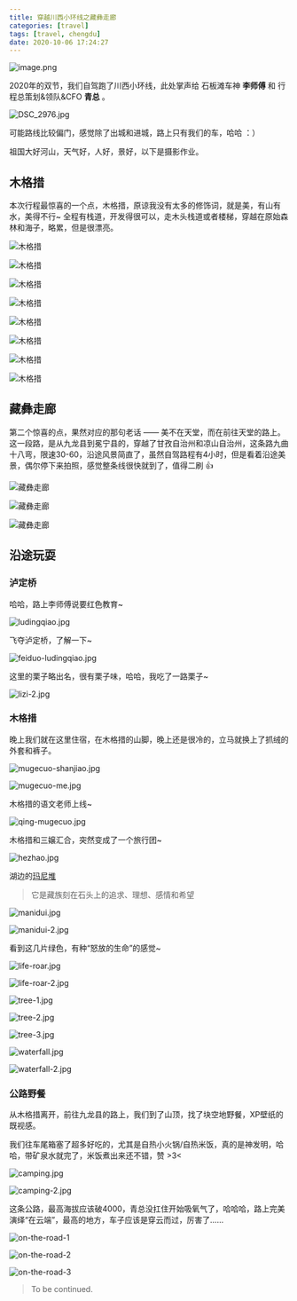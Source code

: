 ```yaml
---
title: 穿越川西小环线之藏彝走廊
categories: [travel]
tags: [travel, chengdu]
date: 2020-10-06 17:24:27
---
```


![image.png](https://static.wuyuying.com/chuanxi-2020/map-yizang.jpeg)

2020年的双节，我们自驾跑了川西小环线，此处掌声给 石板滩车神 **李师傅** 和 行程总策划&领队&CFO **青总** 。

![DSC_2976.jpg](https://static.wuyuying.com/chuanxi-2020/q-and-lishifu.jpg)

可能路线比较偏门，感觉除了出城和进城，路上只有我们的车，哈哈 ：）

祖国大好河山，天气好，人好，景好，以下是摄影作业。

## 木格措

本次行程最惊喜的一个点，木格措，原谅我没有太多的修饰词，就是美，有山有水，美得不行~ 全程有栈道，开发得很可以，走木头栈道或者楼梯，穿越在原始森林和海子，略累，但是很漂亮。

![木格措](https://static.wuyuying.com/chuanxi-2020/mugecuo-1.JPG)

![木格措](https://static.wuyuying.com/chuanxi-2020/mugecuo-2.JPG)

![木格措](https://static.wuyuying.com/chuanxi-2020/mugecuo-7.jpg)

![木格措](https://static.wuyuying.com/chuanxi-2020/mugecuo-8.jpg)

![木格措](https://static.wuyuying.com/chuanxi-2020/mugecuo-3.JPG)

![木格措](https://static.wuyuying.com/chuanxi-2020/mugecuo-4.JPG)

![木格措](https://static.wuyuying.com/chuanxi-2020/mugecuo-5.JPG)

![木格措](https://static.wuyuying.com/chuanxi-2020/mugecuo-6.JPG)

## 藏彝走廊

第二个惊喜的点，果然对应的那句老话 —— 美不在天堂，而在前往天堂的路上。这一段路，是从九龙县到冕宁县的，穿越了甘孜自治州和凉山自治州，这条路九曲十八弯，限速30-60，沿途风景简直了，虽然自驾路程有4小时，但是看着沿途美景，偶尔停下来拍照，感觉整条线很快就到了，值得二刷 👍

![藏彝走廊](https://static.wuyuying.com/chuanxi-2020/zangyizoulang-1.JPG)

![藏彝走廊](https://static.wuyuying.com/chuanxi-2020/zangyizoulang-2.JPG)

![藏彝走廊](https://static.wuyuying.com/chuanxi-2020/zangyizoulang-3.JPG)

## 沿途玩耍

### 泸定桥

哈哈，路上李师傅说要红色教育~

![ludingqiao.jpg](https://static.wuyuying.com/chuanxi-2020/ludingqiao.jpg)

飞夺泸定桥，了解一下~

![feiduo-ludingqiao.jpg](https://static.wuyuying.com/chuanxi-2020/feiduo-ludingqiao.jpg)

这里的栗子略出名，很有栗子味，哈哈，我吃了一路栗子~

![lizi-2.jpg](https://static.wuyuying.com/chuanxi-2020/lizi-2.jpg)

### 木格措

晚上我们就在这里住宿，在木格措的山脚，晚上还是很冷的，立马就换上了抓绒的外套和裤子。

![mugecuo-shanjiao.jpg](https://static.wuyuying.com/chuanxi-2020/mugecuo-shanjiao.jpg)

![mugecuo-me.jpg](https://static.wuyuying.com/chuanxi-2020/mugecuo-me.jpg)

木格措的语文老师上线~

![qing-mugecuo.jpg](https://static.wuyuying.com/chuanxi-2020/qing-mugecuo.jpg)

木格措和三嬢汇合，突然变成了一个旅行团~

![hezhao.jpg](https://static.wuyuying.com/chuanxi-2020/hezhao.jpg)

湖边的[玛尼堆](https://baike.baidu.com/item/%E7%8E%9B%E5%B0%BC%E5%A0%86/4859153)

> 它是藏族刻在石头上的追求、理想、感情和希望

![manidui.jpg](https://static.wuyuying.com/chuanxi-2020/manidui.jpg)

![manidui-2.jpg](https://static.wuyuying.com/chuanxi-2020/manidui-2.jpg)

看到这几片绿色，有种“怒放的生命”的感觉~

![life-roar.jpg](https://static.wuyuying.com/chuanxi-2020/life-roar.jpg)

![life-roar-2.jpg](https://static.wuyuying.com/chuanxi-2020/life-roar-2.jpg)

![tree-1.jpg](https://static.wuyuying.com/chuanxi-2020/tree-1.jpg)

![tree-2.jpg](https://static.wuyuying.com/chuanxi-2020/tree-2.jpg)

![tree-3.jpg](https://static.wuyuying.com/chuanxi-2020/tree-3.jpg)

![waterfall.jpg](https://static.wuyuying.com/chuanxi-2020/waterfall.jpg)

![waterfall-2.jpg](https://static.wuyuying.com/chuanxi-2020/waterfall-2.jpg)

### 公路野餐

从木格措离开，前往九龙县的路上，我们到了山顶，找了块空地野餐，XP壁纸的既视感。

我们往车尾箱塞了超多好吃的，尤其是自热小火锅/自热米饭，真的是神发明，哈哈，带矿泉水就完了，米饭煮出来还不错，赞 >3<

![camping.jpg](https://static.wuyuying.com/chuanxi-2020/camping.jpg)

![camping-2.jpg](https://static.wuyuying.com/chuanxi-2020/camping-2.jpg)

这条公路，最高海拔应该破4000，青总没扛住开始吸氧气了，哈哈哈，路上完美演绎“在云端”，最高的地方，车子应该是穿云而过，厉害了……

![on-the-road-1](https://static.wuyuying.com/chuanxi-2020/on-the-road-1.jpg)

![on-the-road-2](https://static.wuyuying.com/chuanxi-2020/on-the-road-2.jpg)

![on-the-road-3](https://static.wuyuying.com/chuanxi-2020/on-the-road-3.jpg)

> To be continued.